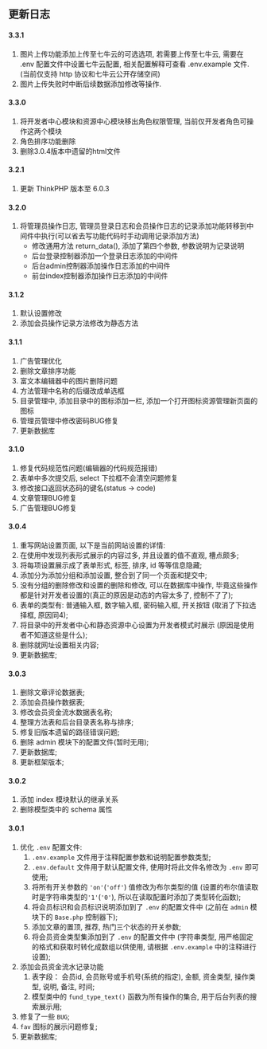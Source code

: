 ## 更新日志

#### 3.3.1
1. 图片上传功能添加上传至七牛云的可选选项, 若需要上传至七牛云, 需要在 .env 配置文件中设置七牛云配置, 相关配置解释可查看 .env.example 文件.(当前仅支持 http 协议和七牛云公开存储空间)
2. 图片上传失败时中断后续数据添加修改等操作.

#### 3.3.0
1. 将开发者中心模块和资源中心模块移出角色权限管理, 当前仅开发者角色可操作这两个模块
2. 角色排序功能删除
3. 删除3.0.4版本中遗留的html文件

#### 3.2.1
1. 更新 ThinkPHP 版本至 6.0.3

#### 3.2.0
1. 将管理员操作日志, 管理员登录日志和会员操作日志的记录添加功能转移到中间件中执行(可以省去写功能代码时手动调用记录添加方法)
   - 修改通用方法 return_data(), 添加了第四个参数, 参数说明为记录说明
   - 后台登录控制器添加一个登录日志添加的中间件
   - 后台admin控制器添加操作日志添加的中间件
   - 前台index控制器添加操作日志添加的中间件

#### 3.1.2
1. 默认设置修改
2. 添加会员操作记录方法修改为静态方法

#### 3.1.1
1. 广告管理优化
2. 删除文章排序功能
3. 富文本编辑器中的图片删除问题
4. 方法管理中名称的后缀改成单选框
5. 目录管理中, 添加目录中的图标添加一栏, 添加一个打开图标资源管理新页面的图标
6. 管理员管理中修改密码BUG修复
7. 更新数据库

#### 3.1.0
1. 修复代码规范性问题(编辑器的代码规范报错)
2. 表单中多次提交后, select 下拉框不会清空问题修复
3. 修改接口返回状态码的键名(status -> code)
4. 文章管理BUG修复
5. 广告管理BUG修复

#### 3.0.4
1. 重写网站设置页面, 以下是当前网站设置的详情:
  1. 在使用中发现列表形式展示的内容过多, 并且设置的值不直观, 槽点颇多;
  2. 将每项设置展示成了表单形式, 标签, 排序, id 等等信息隐藏;
  3. 添加分为添加分组和添加设置, 整合到了同一个页面和提交中;
  4. 没有分组的删除修改和设置的删除和修改, 可以在数据库中操作, 毕竟这些操作都是针对开发者设置的(真正的原因是动态的内容太多了, 控制不了了);
  5. 表单的类型有: 普通输入框, 数字输入框, 密码输入框, 开关按钮 (取消了下拉选择框, 原因同4);
2. 将目录中的开发者中心和静态资源中心设置为开发者模式时展示 (原因是使用者不知道这些是什么);
3. 删除就网址设置相关内容;
4. 更新数据库;

#### 3.0.3
1. 删除文章评论数据表;
2. 添加会员操作数据表;
3. 修改会员资金流水数据表名称;
4. 整理方法表和后台目录表名称与排序;
5. 修复旧版本遗留的路径错误问题;
6. 删除 admin 模块下的配置文件(暂时无用);
7. 更新数据库;
8. 更新框架版本;

#### 3.0.2
1. 添加 index 模块默认的继承关系
2. 删除模型类中的 schema 属性

#### 3.0.1
1. 优化 `.env` 配置文件:
   1. `.env.example` 文件用于注释配置参数和说明配置参数类型;
   2. `.env.default` 文件用于默认配置文件, 使用时将此文件名修改为 `.env` 即可使用;
   3. 将所有开关参数的 `'on'`(`'off'`) 值修改为布尔类型的值 (设置的布尔值读取时是字符串类型的`'1'`(`'0'`), 所以在读取配置时添加了类型转化函数);
   4. 将会员标识和会员标识说明添加到了 `.env` 的配置文件中 (之前在 `admin` 模块下的 `Base.php` 控制器下);
   5. 添加文章的置顶, 推荐, 热门三个状态的开关参数;
   6. 将会员资金类型集添加到了 `.env` 的配置文件中 (字符串类型, 用严格固定的格式和获取时转化成数组以供使用, 请根据 `.env.example` 中的注释进行设置);
2. 添加会员资金流水记录功能
   1. 表字段： 会员id, 会员账号或手机号(系统的指定), 金额, 资金类型, 操作类型, 说明, 备注, 时间;
   2. 模型类中的 `fund_type_text()` 函数为所有操作的集合, 用于后台列表的搜索展示用;
3. 修复了一些 `BUG`;
4. `fav` 图标的展示问题修复;
5. 更新数据库;
